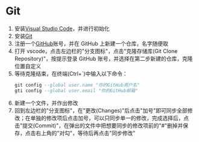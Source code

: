 # Git

1. 安装[Visual Studio Code](https://code.visualstudio.com/Download)，并进行初始化
2. 安装[Git](https://git-scm.com/downloads)
3. 注册一个[GitHub](github.com)账号，并在 GitHub 上新建一个仓库，名字随便取
4. 打开 vscode，点击左边栏的"分支图标"，点击"克隆存储库(Git Clone Repository)"，按提示登录 GitHub 账号，并选择在第二步新建的仓库，克隆位置自定义
5. 等待克隆结束，在终端(Ctrl+`)中输入以下命令：
   ```sql
   git config --global user.name "你的GitHub用户名"
   gti config --global user.email "你的GitHub邮箱"
   ```
6. 新建一个文件，并作出修改
7. 回到左边栏的"分支图标"，在"更改(Changes)"后点击"加号"即可同步全部修改；在单独的修改项后点击加号，可以只同步单一的修改，完成选择后，点击"提交(Commit)"，在弹出的文件中把想要同步的修改项前的"#"删掉并保存，点击右上角的"对勾"，等待后再点击"同步修改"
